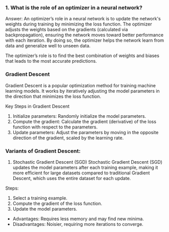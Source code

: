 ### 1. What is the role of an optimizer in a neural network?
Answer: An optimizer’s role in a neural network is to update the network's weights during training by minimizing the loss function. The optimizer adjusts the weights based on the gradients (calculated via backpropagation), ensuring the network moves toward better performance with each iteration. By doing so, the optimizer helps the network learn from data and generalize well to unseen data.

The optimizer’s role is to find the best combination of weights and biases that leads to the most accurate predictions.

### Gradient Descent
Gradient Descent is a popular optimization method for training machine learning models. It works by iteratively adjusting the model parameters in the direction that minimizes the loss function.

Key Steps in Gradient Descent

1. Initialize parameters: Randomly initialize the model parameters.
2. Compute the gradient: Calculate the gradient (derivative) of the loss function with respect to the parameters.
3. Update parameters: Adjust the parameters by moving in the opposite direction of the gradient, scaled by the learning rate.

### Variants of Gradient Descent:

1. Stochastic Gradient Descent (SGD)
Stochastic Gradient Descent (SGD) updates the model parameters after each training example, making it more efficient for large datasets compared to traditional Gradient Descent, which uses the entire dataset for each update.

Steps:
1. Select a training example.
2. Compute the gradient of the loss function.
3. Update the model parameters.

- Advantages: Requires less memory and may find new minima.
- Disadvantages: Noisier, requiring more iterations to converge.
